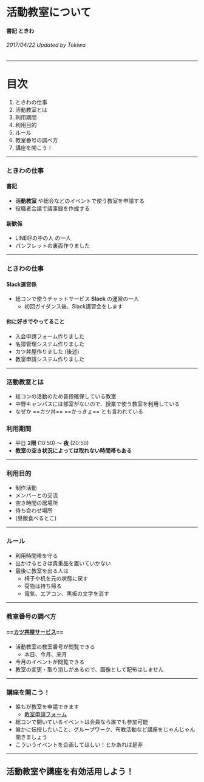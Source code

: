 <!-- $theme: gaia -->
<!-- $size: 16:9 -->
<!-- footer: 総合コンテンツ制作サークル -->

# 活動教室について

#### 書記 ときわ

###### 2017/04/22 Updated by Tokiwa

---
<!-- *template: invert -->

# 目次
1. ときわの仕事
2. 活動教室とは
3. 利用期間
4. 利用目的
5. ルール
6. 教室番号の調べ方
7. 講座を開こう！

---
<!-- page_number: true -->

### ときわの仕事

#### 書記
- **活動教室** や総会などのイベントで使う教室を申請する
- 役職者会議で議事録を作成する

#### 新歓係
- LINE@の中の人 の一人
- パンフレットの裏面作りました

---

### ときわの仕事

#### Slack運営係
- 総コンで使うチャットサービス **Slack** の運営の一人
	- 初回ガイダンス後、Slack講習会をします

#### 他に好きでやってること
- 入会申請フォーム作りました
- 名簿管理システム作りました
- カツ丼屋作りました (後述)
- 教室申請システム作りました

---

### 活動教室とは
- 総コンの活動のため普段確保している教室
- 中野キャンパスには部室がないので、授業で使う教室を利用している
- なぜか ==カツ丼== ==かっきょ== とも言われている

### 利用期間
- 平日 **2限** (10:50) ～ **夜** (20:50)
- **教室の空き状況によっては取れない時間帯もある**

---

### 利用目的
- 制作活動
- メンバーとの交流
- 空き時間の居場所
- 待ち合わせ場所
- (昼飯食べるとこ)

---

### ルール
- 利用時間帯を守る
- 出かけるときは貴重品を置いていかない
- 最後に教室を出る人は
	- 椅子や机を元の状態に戻す
	- 荷物は持ち帰る
	- 電気、エアコン、黒板の文字を消す

---

### 教室番号の調べ方

#### ==[カツ丼屋サービス](https://goo.gl/o4r97i)==
- 活動教室の教室番号が閲覧できる
	- 本日、今月、来月
- 今月のイベントが閲覧できる
- 教室の変更・取り消しがあるので、画像として配布はしません

---

### 講座を開こう！
- 誰もが教室を申請できます
	- [教室申請フォーム](https://goo.gl/k1ZaUm)
- 総コンで開いているイベントは会員なら誰でも参加可能
- 誰かに伝授したいこと、グループワーク、布教活動など講座をじゃんじゃん開きましょう
- こういうイベントを企画してほしい！とかあれば是非

---

<!-- *template: gaia -->

## 活動教室や講座を有効活用しよう！
